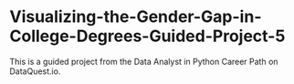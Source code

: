 # Visualizing-the-Gender-Gap-in-College-Degrees-Guided-Project-5

This is a guided project from the Data Analyst in Python Career Path on DataQuest.io.
